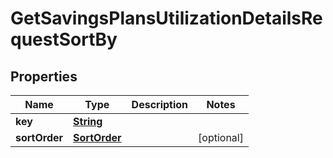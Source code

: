 

# GetSavingsPlansUtilizationDetailsRequestSortBy


## Properties

| Name | Type | Description | Notes |
|------------ | ------------- | ------------- | -------------|
|**key** | [**String**](String.md) |  |  |
|**sortOrder** | [**SortOrder**](SortOrder.md) |  |  [optional] |



